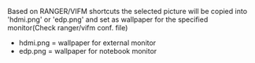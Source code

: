 Based on RANGER/VIFM shortcuts the selected picture will be copied into 'hdmi.png' or 'edp.png' and set as wallpaper for the specified monitor(Check ranger/vifm conf. file)

- hdmi.png = wallpaper for external monitor 
- edp.png = wallpaper for notebook monitor

